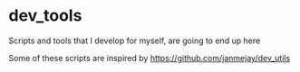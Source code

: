 # dev_tools
Scripts and tools that I develop for myself, are going to end up here

Some of these scripts are inspired by https://github.com/janmejay/dev_utils